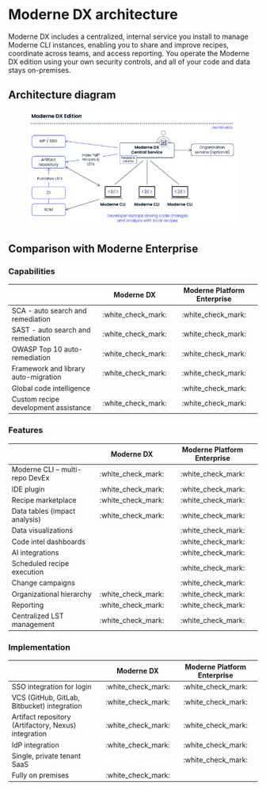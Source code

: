 # Moderne DX architecture

Moderne DX includes a centralized, internal service you install to manage Moderne CLI instances, enabling you to share and improve recipes, coordinate across teams, and access reporting. You operate the Moderne DX edition using your own security controls, and all of your code and data stays on-premises.

## Architecture diagram

<figure><img src="../../../.gitbook/assets/moderne-dx-arch.png" alt=""><figcaption></figcaption></figure>

## Comparison with Moderne Enterprise

### Capabilities

|                                      |      Moderne DX      | Moderne Platform Enterprise |
| ------------------------------------ | :------------------: | :-------------------------: |
| SCA - auto search and remediation    | :white\_check\_mark: |     :white\_check\_mark:    |
| SAST - auto search and remediation   | :white\_check\_mark: |     :white\_check\_mark:    |
| OWASP Top 10 auto-remediation        | :white\_check\_mark: |     :white\_check\_mark:    |
| Framework and library auto-migration | :white\_check\_mark: |     :white\_check\_mark:    |
| Global code intelligence             |                      |     :white\_check\_mark:    |
| Custom recipe development assistance | :white\_check\_mark: |     :white\_check\_mark:    |

### Features

|                                |      Moderne DX      | Moderne Platform Enterprise |
| ------------------------------ | :------------------: | :-------------------------: |
| Moderne CLI – multi-repo DevEx | :white\_check\_mark: |     :white\_check\_mark:    |
| IDE plugin                     | :white\_check\_mark: |     :white\_check\_mark:    |
| Recipe marketplace             | :white\_check\_mark: |     :white\_check\_mark:    |
| Data tables (impact analysis)  | :white\_check\_mark: |     :white\_check\_mark:    |
| Data visualizations            |                      |     :white\_check\_mark:    |
| Code intel dashboards          |                      |     :white\_check\_mark:    |
| AI integrations                |                      |     :white\_check\_mark:    |
| Scheduled recipe execution     |                      |     :white\_check\_mark:    |
| Change campaigns               |                      |     :white\_check\_mark:    |
| Organizational hierarchy       | :white\_check\_mark: |     :white\_check\_mark:    |
| Reporting                      | :white\_check\_mark: |     :white\_check\_mark:    |
| Centralized LST management     | :white\_check\_mark: |     :white\_check\_mark:    |

### Implementation

|                                                      |      Moderne DX      | Moderne Platform Enterprise |
| ---------------------------------------------------- | :------------------: | :-------------------------: |
| SSO integration for login                            | :white\_check\_mark: |     :white\_check\_mark:    |
| VCS (GitHub, GitLab, Bitbucket) integration          | :white\_check\_mark: |     :white\_check\_mark:    |
| Artifact repository (Artifactory, Nexus) integration | :white\_check\_mark: |     :white\_check\_mark:    |
| IdP integration                                      | :white\_check\_mark: |     :white\_check\_mark:    |
| Single, private tenant SaaS                          |                      |     :white\_check\_mark:    |
| Fully on premises                                    | :white\_check\_mark: |                             |
